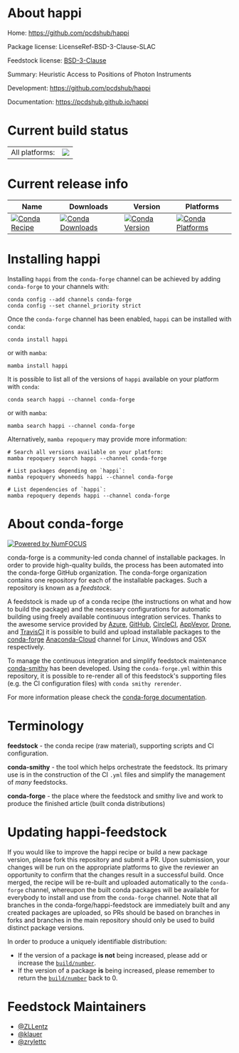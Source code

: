 About happi
===========

Home: https://github.com/pcdshub/happi

Package license: LicenseRef-BSD-3-Clause-SLAC

Feedstock license: [BSD-3-Clause](https://github.com/conda-forge/happi-feedstock/blob/main/LICENSE.txt)

Summary: Heuristic Access to Positions of Photon Instruments

Development: https://github.com/pcdshub/happi

Documentation: https://pcdshub.github.io/happi

Current build status
====================


<table><tr><td>All platforms:</td>
    <td>
      <a href="https://dev.azure.com/conda-forge/feedstock-builds/_build/latest?definitionId=9283&branchName=main">
        <img src="https://dev.azure.com/conda-forge/feedstock-builds/_apis/build/status/happi-feedstock?branchName=main">
      </a>
    </td>
  </tr>
</table>

Current release info
====================

| Name | Downloads | Version | Platforms |
| --- | --- | --- | --- |
| [![Conda Recipe](https://img.shields.io/badge/recipe-happi-green.svg)](https://anaconda.org/conda-forge/happi) | [![Conda Downloads](https://img.shields.io/conda/dn/conda-forge/happi.svg)](https://anaconda.org/conda-forge/happi) | [![Conda Version](https://img.shields.io/conda/vn/conda-forge/happi.svg)](https://anaconda.org/conda-forge/happi) | [![Conda Platforms](https://img.shields.io/conda/pn/conda-forge/happi.svg)](https://anaconda.org/conda-forge/happi) |

Installing happi
================

Installing `happi` from the `conda-forge` channel can be achieved by adding `conda-forge` to your channels with:

```
conda config --add channels conda-forge
conda config --set channel_priority strict
```

Once the `conda-forge` channel has been enabled, `happi` can be installed with `conda`:

```
conda install happi
```

or with `mamba`:

```
mamba install happi
```

It is possible to list all of the versions of `happi` available on your platform with `conda`:

```
conda search happi --channel conda-forge
```

or with `mamba`:

```
mamba search happi --channel conda-forge
```

Alternatively, `mamba repoquery` may provide more information:

```
# Search all versions available on your platform:
mamba repoquery search happi --channel conda-forge

# List packages depending on `happi`:
mamba repoquery whoneeds happi --channel conda-forge

# List dependencies of `happi`:
mamba repoquery depends happi --channel conda-forge
```


About conda-forge
=================

[![Powered by
NumFOCUS](https://img.shields.io/badge/powered%20by-NumFOCUS-orange.svg?style=flat&colorA=E1523D&colorB=007D8A)](https://numfocus.org)

conda-forge is a community-led conda channel of installable packages.
In order to provide high-quality builds, the process has been automated into the
conda-forge GitHub organization. The conda-forge organization contains one repository
for each of the installable packages. Such a repository is known as a *feedstock*.

A feedstock is made up of a conda recipe (the instructions on what and how to build
the package) and the necessary configurations for automatic building using freely
available continuous integration services. Thanks to the awesome service provided by
[Azure](https://azure.microsoft.com/en-us/services/devops/), [GitHub](https://github.com/),
[CircleCI](https://circleci.com/), [AppVeyor](https://www.appveyor.com/),
[Drone](https://cloud.drone.io/welcome), and [TravisCI](https://travis-ci.com/)
it is possible to build and upload installable packages to the
[conda-forge](https://anaconda.org/conda-forge) [Anaconda-Cloud](https://anaconda.org/)
channel for Linux, Windows and OSX respectively.

To manage the continuous integration and simplify feedstock maintenance
[conda-smithy](https://github.com/conda-forge/conda-smithy) has been developed.
Using the ``conda-forge.yml`` within this repository, it is possible to re-render all of
this feedstock's supporting files (e.g. the CI configuration files) with ``conda smithy rerender``.

For more information please check the [conda-forge documentation](https://conda-forge.org/docs/).

Terminology
===========

**feedstock** - the conda recipe (raw material), supporting scripts and CI configuration.

**conda-smithy** - the tool which helps orchestrate the feedstock.
                   Its primary use is in the construction of the CI ``.yml`` files
                   and simplify the management of *many* feedstocks.

**conda-forge** - the place where the feedstock and smithy live and work to
                  produce the finished article (built conda distributions)


Updating happi-feedstock
========================

If you would like to improve the happi recipe or build a new
package version, please fork this repository and submit a PR. Upon submission,
your changes will be run on the appropriate platforms to give the reviewer an
opportunity to confirm that the changes result in a successful build. Once
merged, the recipe will be re-built and uploaded automatically to the
`conda-forge` channel, whereupon the built conda packages will be available for
everybody to install and use from the `conda-forge` channel.
Note that all branches in the conda-forge/happi-feedstock are
immediately built and any created packages are uploaded, so PRs should be based
on branches in forks and branches in the main repository should only be used to
build distinct package versions.

In order to produce a uniquely identifiable distribution:
 * If the version of a package **is not** being increased, please add or increase
   the [``build/number``](https://docs.conda.io/projects/conda-build/en/latest/resources/define-metadata.html#build-number-and-string).
 * If the version of a package **is** being increased, please remember to return
   the [``build/number``](https://docs.conda.io/projects/conda-build/en/latest/resources/define-metadata.html#build-number-and-string)
   back to 0.

Feedstock Maintainers
=====================

* [@ZLLentz](https://github.com/ZLLentz/)
* [@klauer](https://github.com/klauer/)
* [@zrylettc](https://github.com/zrylettc/)

